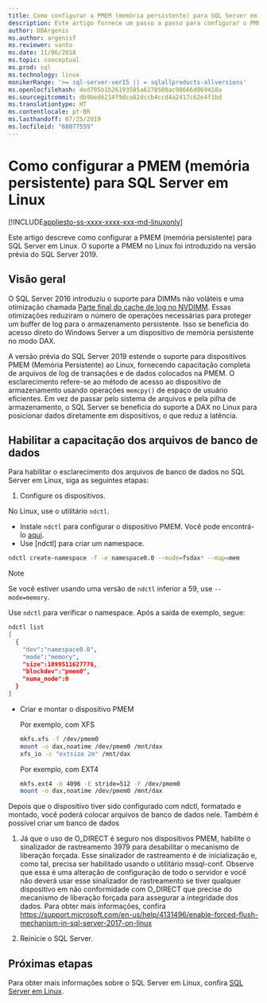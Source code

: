 ```yaml
---
title: Como configurar a PMEM (memória persistente) para SQL Server em Linux
description: Este artigo fornece um passo a passo para configurar o PMEM no Linux.
author: DBArgenis
ms.author: argenisf
ms.reviewer: vanto
ms.date: 11/06/2018
ms.topic: conceptual
ms.prod: sql
ms.technology: linux
monikerRange: '>= sql-server-ver15 || = sqlallproducts-allversions'
ms.openlocfilehash: 4ed705b1b26193585a6278508ac98666d069418a
ms.sourcegitcommit: db9bed6214f9dca82dccb4ccd4a2417c62e4f1bd
ms.translationtype: HT
ms.contentlocale: pt-BR
ms.lasthandoff: 07/25/2019
ms.locfileid: "68077559"
---
```

# <a name="how-to-configure-persistent-memory-pmem-for-sql-server-on-linux"></a>Como configurar a PMEM (memória persistente) para SQL Server em Linux

[!INCLUDE[appliesto-ss-xxxx-xxxx-xxx-md-linuxonly](../includes/appliesto-ss-xxxx-xxxx-xxx-md-linuxonly.md)]

Este artigo descreve como configurar a PMEM (memória persistente) para SQL Server em Linux. O suporte a PMEM no Linux foi introduzido na versão prévia do SQL Server 2019.

## <a name="overview"></a>Visão geral

O SQL Server 2016 introduziu o suporte para DIMMs não voláteis e uma otimização chamada [Parte final do cache de log no NVDIMM]( https://blogs.msdn.microsoft.com/bobsql/2016/11/08/how-it-works-it-just-runs-faster-non-volatile-memory-sql-server-tail-of-log-caching-on-nvdimm/). Essas otimizações reduziram o número de operações necessárias para proteger um buffer de log para o armazenamento persistente. Isso se beneficia do acesso direto do Windows Server a um dispositivo de memória persistente no modo DAX.

A versão prévia do SQL Server 2019 estende o suporte para dispositivos PMEM (Memória Persistente) ao Linux, fornecendo capacitação completa de arquivos de log de transações e de dados colocados na PMEM. O esclarecimento refere-se ao método de acesso ao dispositivo de armazenamento usando operações `memcpy()` de espaço de usuário eficientes. Em vez de passar pelo sistema de arquivos e pela pilha de armazenamento, o SQL Server se beneficia do suporte a DAX no Linux para posicionar dados diretamente em dispositivos, o que reduz a latência.

## <a name="enable-enlightenment-of-database-files"></a>Habilitar a capacitação dos arquivos de banco de dados
Para habilitar o esclarecimento dos arquivos de banco de dados no SQL Server em Linux, siga as seguintes etapas:

1. Configure os dispositivos.

  No Linux, use o utilitário `ndctl`.

  - Instale `ndctl` para configurar o dispositivo PMEM. Você pode encontrá-lo [aqui](https://docs.pmem.io/getting-started-guide/installing-ndctl).
  - Use [ndctl] para criar um namespace.

  ```bash 
  ndctl create-namespace -f -e namespace0.0 --mode=fsdax* --map=mem
  ```

  >[!NOTE]
  >Se você estiver usando uma versão de `ndctl` inferior a 59, use `--mode=memory`.

  Use `ndctl` para verificar o namespace. Após a saída de exemplo, segue:

```bash
ndctl list
[
  {
    "dev":"namespace0.0",
    "mode":"memory",
    "size":1099511627776,
    "blockdev":"pmem0",
    "numa_node":0
  }
]
```

  - Criar e montar o dispositivo PMEM

    Por exemplo, com XFS

    ```bash
    mkfs.xfs -f /dev/pmem0
    mount -o dax,noatime /dev/pmem0 /mnt/dax
    xfs_io -c "extsize 2m" /mnt/dax
    ```

    Por exemplo, com EXT4

    ```bash
    mkfs.ext4 -b 4096 -E stride=512 -F /dev/pmem0
    mount -o dax,noatime /dev/pmem0 /mnt/dax
    ```

  Depois que o dispositivo tiver sido configurado com ndctl, formatado e montado, você poderá colocar arquivos de banco de dados nele. Também é possível criar um banco de dados 

1. Já que o uso de O_DIRECT é seguro nos dispositivos PMEM, habilite o sinalizador de rastreamento 3979 para desabilitar o mecanismo de liberação forçada. Esse sinalizador de rastreamento é de inicialização e, como tal, precisa ser habilitado usando o utilitário mssql-conf. Observe que essa é uma alteração de configuração de todo o servidor e você não deverá usar esse sinalizador de rastreamento se tiver qualquer dispositivo em não conformidade com O_DIRECT que precise do mecanismo de liberação forçada para assegurar a integridade dos dados. Para obter mais informações, confira https://support.microsoft.com/en-us/help/4131496/enable-forced-flush-mechanism-in-sql-server-2017-on-linux

1. Reinicie o SQL Server.

## <a name="next-steps"></a>Próximas etapas

Para obter mais informações sobre o SQL Server em Linux, confira [SQL Server em Linux](sql-server-linux-overview.md).
